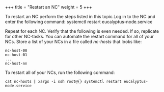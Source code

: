 +++
title = "Restart an NC"
weight = 5
+++

To restart an NC perform the steps listed in this topic.Log in to the NC and enter the following command: 
    systemctl restart eucalyptus-node.service

Repeat for each NC. Verify that the following is even needed. If so, replicate for other NC-tasks. You can automate the restart command for all of your NCs. Store a list of your NCs in a file called *nc-hosts* that looks like: 


    nc-host-00
    nc-host-01
    ...
    nc-host-nn

To restart all of your NCs, run the following command: 


    cat nc-hosts | xargs -i ssh root@{} systemctl restart eucalyptus-node.service

